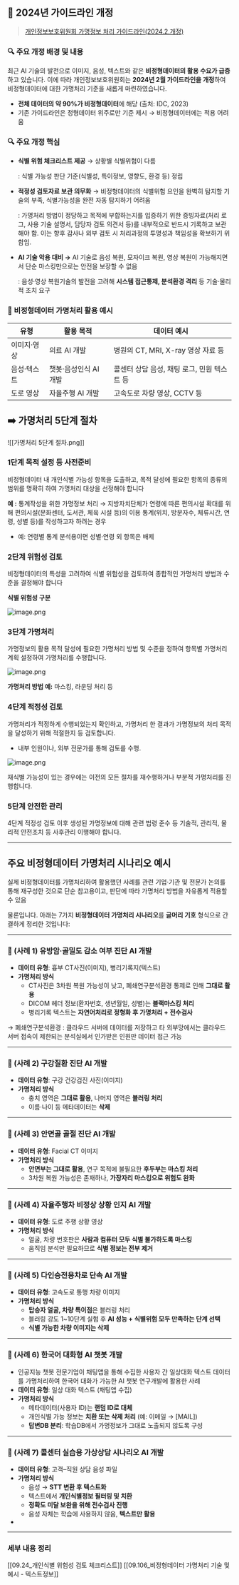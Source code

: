 
## 📖 2024년 가이드라인 개정

> [개인정보보호위원회 가명정보 처리 가이드라인(2024.2.개정)](https://www.pipc.go.kr/np/cop/bbs/selectBoardArticle.do?bbsId=BS217&mCode=D010030000&nttId=9900)

### 🔍 주요 개정 배경 및 내용

최근 AI 기술의 발전으로 이미지, 음성, 텍스트와 같은 **비정형데이터의 활용 수요가 급증**하고 있습니다. 이에 따라 개인정보보호위원회는 **2024년 2월 가이드라인을 개정**하여 비정형데이터에 대한 가명처리 기준을 새롭게 마련하였습니다.

- **전체 데이터의 약 90%가 비정형데이터**에 해당 (출처: IDC, 2023)
- 기존 가이드라인은 정형데이터 위주로만 기준 제시 → 비정형데이터에는 적용 어려움

### 🔍 주요 개정 핵심

- **식별 위험 체크리스트 제공** → 상황별 식별위험이 다름
    
    : 식별 가능성 판단 기준(식별성, 특이정보, 영향도, 환경 등) 정립
    
- **적정성 검토자료 보관 의무화** → 비정형데이터의 식별위험 요인을 완벽히 탐지할 기술의 부족, 식별가능성을 완전 자동 탐지하기 어려움
    
    : 가명처리 방법이 정당하고 목적에 부합하는지를 입증하기 위한 증빙자료(처리 로그, 사용 기술 설명서, 담당자 검토 의견서 등)를 내부적으로 반드시 기록하고 보관해야 함. 이는 향후 감사나 외부 검토 시 처리과정의 투명성과 책임성을 확보하기 위함임.
    
- **AI 기술 악용 대비 →** AI 기술로 음성 복원, 모자이크 복원, 영상 복원이 가능해지면서 단순 마스킹만으로는 안전을 보장할 수 없음
    
    : 음성·영상 복원기술의 발전을 고려해 **시스템 접근통제, 분석환경 격리** 등 기술·물리적 조치 요구
    

### 📌 비정형데이터 가명처리 활용 예시

|**유형**|**활용 목적**|**데이터 예시**|
|---|---|---|
|이미지·영상|의료 AI 개발|병원의 CT, MRI, X-ray 영상 자료 등|
|음성·텍스트|챗봇·음성인식 AI 개발|콜센터 상담 음성, 채팅 로그, 민원 텍스트 등|
|도로 영상|자율주행 AI 개발|고속도로 차량 영상, CCTV 등|

## ➡️ 가명처리 5단계 절차

![[가명처리 5단계 절차.png]]

### **1단계** **목적 설정 등 사전준비**

비정형데이터 내 개인식별 가능성 항목을 도출하고, 목적 달성에 필요한 항목의 종류의 범위를 명확히 하여 가명처리 대상을 선정해야 합니다

**예 :** 통계작성을 위한 가명정보 처리 → 지방자치단체가 연령에 따른 편의시설 확대를 위해 편의시설(문화센터, 도서관, 체육 시설 등)의 이용 통계(위치, 방문자수, 체류시간, 연령, 성별 등)를 작성하고자 하려는 경우

- 예: 연령별 통계 분석용이면 성별·연령 외 항목은 배제

### **2단계** **위험성 검토**

비정형데이터의 특성을 고려하여 식별 위험성을 검토하여 종합적인 가명처리 방법과 수준을 결정해야 합니다

**식별 위험성 구분**

![image.png](attachment:2a5e2405-e8c4-4d3f-ba75-b42939aa5ce7:image.png)

### **3단계** **가명처리**

가명정보의 활용 목적 달성에 필요한 가명처리 방법 및 수준을 정하여 항목별 가명처리 계획 설정하여 가명처리를 수행합니다.

![image.png](attachment:821eb3e3-4534-4b46-85fd-9fd7b643e691:image.png)

**가명처리 방법 예:** 마스킹, 라운딩 처리 등

### **4단계** **적정성 검토**

가명처리가 적정하게 수행되었는지 확인하고, 가명처리 한 결과가 가명정보의 처리 목적을 달성하기 위해 적절한지 등 검토합니다.

- 내부 인원이나, 외부 전문가를 통해 검토를 수행.

![image.png](attachment:aaac1f82-5571-4a43-afd9-15df53edb5d9:image.png)

재식별 가능성이 있는 경우에는 이전의 모든 절차를 재수행하거나 부분적 가명처리를 진행합니다.

### **5단계** **안전한 관리**

4단계 적정성 검토 이후 생성된 가명정보에 대해 관련 법령 준수 등 기술적, 관리적, 물리적 안전조치 등 사후관리 이행해야 합니다.

---

## 주요 비정형데이터 가명처리 시나리오 예시

실제 비정형데이터를 가명처리하여 활용했던 사례를 관련 기업·기관 및 전문가 논의를 통해 재구성한 것으로 단순 참고용이고, 판단에 따라 가명처리 방법을 자유롭게 적용할 수 있음

물론입니다. 아래는 7가지 **비정형데이터 가명처리 시나리오**를 **글머리 기호** 형식으로 간결하게 정리한 것입니다:

---

### 🔹 (사례 1) 유방암·골밀도 감소 여부 진단 AI 개발

- **데이터 유형**: 흉부 CT사진(이미지), 병리기록지(텍스트)
- **가명처리 방식**
    - CT사진은 3차원 복원 가능성이 낮고, 폐쇄연구분석환경 통제로 인해 **그대로 활용**
    - DICOM 헤더 정보(환자번호, 생년월일, 성별)는 **블랙마스킹 처리**
    - 병리기록 텍스트는 **자연어처리로 정형화 후 가명처리 + 전수검사**

→ 폐쇄연구분석환경 : 클라우드 서버에 데이터를 저장하고 타 외부망에서는 클라우드 서버 접속이 제한되는 분석실에서 인가받은 인원만 데이터 접근 가능

---

### 🔹 (사례 2) 구강질환 진단 AI 개발

- **데이터 유형**: 구강 건강검진 사진(이미지)
- **가명처리 방식**
    - 충치 영역은 **그대로 활용**, 나머지 영역은 **블러링 처리**
    - 이름·나이 등 메타데이터는 **삭제**

---

### 🔹 (사례 3) 안면골 골절 진단 AI 개발

- **데이터 유형**: Facial CT 이미지
- **가명처리 방식**
    - **안면부는 그대로 활용**, 연구 목적에 불필요한 **후두부는 마스킹 처리**
    - 3차원 복원 가능성은 존재하나, **가장자리 마스킹으로 위험도 완화**

---

### 🔹 (사례 4) 자율주행차 비정상 상황 인지 AI 개발

- **데이터 유형**: 도로 주행 상황 영상
- **가명처리 방식**
    - 얼굴, 차량 번호판은 **사람과 컴퓨터 모두 식별 불가하도록 마스킹**
    - 움직임 분석만 필요하므로 **식별 정보는 전부 제거**

---

### 🔹 (사례 5) 다인승전용차로 단속 AI 개발

- **데이터 유형**: 고속도로 통행 차량 이미지
- **가명처리 방식**
    - **탑승자 얼굴, 차량 특이점**은 블러링 처리
    - 블러링 강도 1~10단계 실험 후 **AI 성능 + 식별위험 모두 만족하는 단계 선택**
    - **식별 가능한 차량 이미지는 삭제**

---

### 🔹 (사례 6) 한국어 대화형 AI 챗봇 개발

- 인공지능 챗봇 전문기업이 채팅앱을 통해 수집한 사용자 간 일상대화 텍스트 데이터를 가명처리하여 한국어 대화가 가능한 AI 챗봇 연구개발에 활용한 사례
- **데이터 유형**: 일상 대화 텍스트 (채팅앱 수집)
- **가명처리 방식**
    - 메타데이터(사용자 ID)는 **랜덤 ID로 대체**
    - 개인식별 가능 정보는 **치환 또는 삭제 처리** (예: 이메일 → [MAIL])
    - **답변DB 분리**: 학습DB에서 가명정보가 그대로 노출되지 않도록 구성

---

### 🔹 (사례 7) 콜센터 실습용 가상상담 시나리오 AI 개발

- **데이터 유형**: 고객–직원 상담 음성 파일
- **가명처리 방식**
    - 음성 → **STT 변환 후 텍스트화**
    - 텍스트에서 **개인식별정보 필터링 및 치환**
    - **정확도 미달 보완을 위해 전수검사 진행**
    - 음성 자체는 학습에 사용하지 않음, **텍스트만 활용**
- 
---

### 세부 내용 정리 

[[09.24_개인식별 위험성 검토 체크리스트]]
[[09.106_비정형데이터 가명처리 기술 및 예시 - 텍스트정보]]
